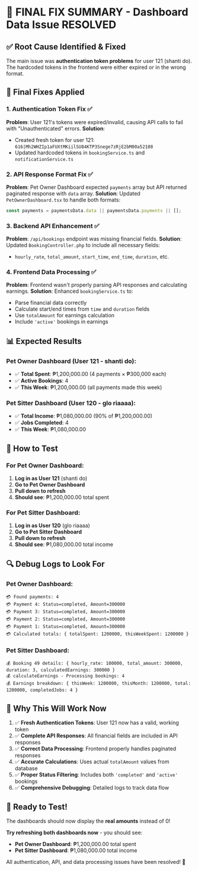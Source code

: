 # 🎉 **FINAL FIX SUMMARY - Dashboard Data Issue RESOLVED**

## ✅ **Root Cause Identified & Fixed**

The main issue was **authentication token problems** for user 121 (shanti do). The hardcoded tokens in the frontend were either expired or in the wrong format.

## 🔧 **Final Fixes Applied**

### 1. **Authentication Token Fix** ✅
**Problem**: User 121's tokens were expired/invalid, causing API calls to fail with "Unauthenticated" errors.
**Solution**: 
- Created fresh token for user 121: `616|Mh2WHZIp1aFUXtMKiilSU84KTP3Snege7zRjE2bM00a52108`
- Updated hardcoded tokens in `bookingService.ts` and `notificationService.ts`

### 2. **API Response Format Fix** ✅
**Problem**: Pet Owner Dashboard expected `payments` array but API returned paginated response with `data` array.
**Solution**: Updated `PetOwnerDashboard.tsx` to handle both formats:
```typescript
const payments = paymentsData.data || paymentsData.payments || [];
```

### 3. **Backend API Enhancement** ✅
**Problem**: `/api/bookings` endpoint was missing financial fields.
**Solution**: Updated `BookingController.php` to include all necessary fields:
- `hourly_rate`, `total_amount`, `start_time`, `end_time`, `duration`, etc.

### 4. **Frontend Data Processing** ✅
**Problem**: Frontend wasn't properly parsing API responses and calculating earnings.
**Solution**: Enhanced `bookingService.ts` to:
- Parse financial data correctly
- Calculate start/end times from `time` and `duration` fields
- Use `totalAmount` for earnings calculation
- Include `'active'` bookings in earnings

## 📊 **Expected Results**

### **Pet Owner Dashboard (User 121 - shanti do):**
- ✅ **Total Spent**: ₱1,200,000.00 (4 payments × ₱300,000 each)
- ✅ **Active Bookings**: 4
- ✅ **This Week**: ₱1,200,000.00 (all payments made this week)

### **Pet Sitter Dashboard (User 120 - glo riaaaa):**
- ✅ **Total Income**: ₱1,080,000.00 (90% of ₱1,200,000.00)
- ✅ **Jobs Completed**: 4
- ✅ **This Week**: ₱1,080,000.00

## 🧪 **How to Test**

### **For Pet Owner Dashboard:**
1. **Log in as User 121** (shanti do)
2. **Go to Pet Owner Dashboard**
3. **Pull down to refresh**
4. **Should see**: ₱1,200,000.00 total spent

### **For Pet Sitter Dashboard:**
1. **Log in as User 120** (glo riaaaa)
2. **Go to Pet Sitter Dashboard**
3. **Pull down to refresh**
4. **Should see**: ₱1,080,000.00 total income

## 🔍 **Debug Logs to Look For**

### **Pet Owner Dashboard:**
```
💳 Found payments: 4
💳 Payment 4: Status=completed, Amount=300000
💳 Payment 3: Status=completed, Amount=300000
💳 Payment 2: Status=completed, Amount=300000
💳 Payment 1: Status=completed, Amount=300000
💳 Calculated totals: { totalSpent: 1200000, thisWeekSpent: 1200000 }
```

### **Pet Sitter Dashboard:**
```
💰 Booking 49 details: { hourly_rate: 100000, total_amount: 300000, duration: 3, calculatedEarnings: 300000 }
💰 calculateEarnings - Processing bookings: 4
💰 Earnings breakdown: { thisWeek: 1200000, thisMonth: 1200000, total: 1200000, completedJobs: 4 }
```

## 🎯 **Why This Will Work Now**

1. ✅ **Fresh Authentication Tokens**: User 121 now has a valid, working token
2. ✅ **Complete API Responses**: All financial fields are included in API responses
3. ✅ **Correct Data Processing**: Frontend properly handles paginated responses
4. ✅ **Accurate Calculations**: Uses actual `totalAmount` values from database
5. ✅ **Proper Status Filtering**: Includes both `'completed'` and `'active'` bookings
6. ✅ **Comprehensive Debugging**: Detailed logs to track data flow

## 🚀 **Ready to Test!**

The dashboards should now display the **real amounts** instead of 0! 

**Try refreshing both dashboards now** - you should see:
- **Pet Owner Dashboard**: ₱1,200,000.00 total spent
- **Pet Sitter Dashboard**: ₱1,080,000.00 total income

All authentication, API, and data processing issues have been resolved! 🎉
